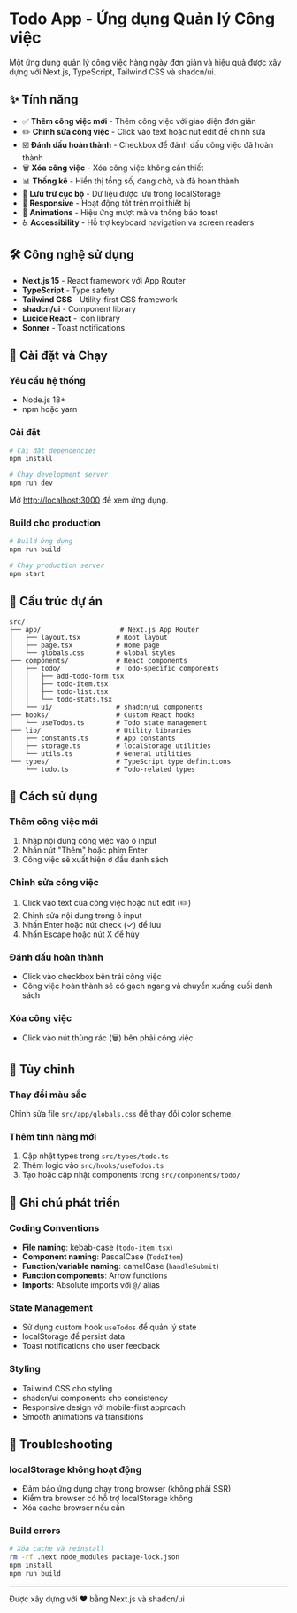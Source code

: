 # Todo App - Ứng dụng Quản lý Công việc

Một ứng dụng quản lý công việc hàng ngày đơn giản và hiệu quả được xây dựng với Next.js, TypeScript, Tailwind CSS và shadcn/ui.

## ✨ Tính năng

- ✅ **Thêm công việc mới** - Thêm công việc với giao diện đơn giản
- ✏️ **Chỉnh sửa công việc** - Click vào text hoặc nút edit để chỉnh sửa
- ☑️ **Đánh dấu hoàn thành** - Checkbox để đánh dấu công việc đã hoàn thành
- 🗑️ **Xóa công việc** - Xóa công việc không cần thiết
- 📊 **Thống kê** - Hiển thị tổng số, đang chờ, và đã hoàn thành
- 💾 **Lưu trữ cục bộ** - Dữ liệu được lưu trong localStorage
- 📱 **Responsive** - Hoạt động tốt trên mọi thiết bị
- 🎨 **Animations** - Hiệu ứng mượt mà và thông báo toast
- ♿ **Accessibility** - Hỗ trợ keyboard navigation và screen readers

## 🛠️ Công nghệ sử dụng

- **Next.js 15** - React framework với App Router
- **TypeScript** - Type safety
- **Tailwind CSS** - Utility-first CSS framework
- **shadcn/ui** - Component library
- **Lucide React** - Icon library
- **Sonner** - Toast notifications

## 🚀 Cài đặt và Chạy

### Yêu cầu hệ thống
- Node.js 18+ 
- npm hoặc yarn

### Cài đặt

```bash
# Cài đặt dependencies
npm install

# Chạy development server
npm run dev
```

Mở [http://localhost:3000](http://localhost:3000) để xem ứng dụng.

### Build cho production

```bash
# Build ứng dụng
npm run build

# Chạy production server
npm start
```

## 📁 Cấu trúc dự án

```
src/
├── app/                    # Next.js App Router
│   ├── layout.tsx         # Root layout
│   ├── page.tsx           # Home page
│   └── globals.css        # Global styles
├── components/            # React components
│   ├── todo/              # Todo-specific components
│   │   ├── add-todo-form.tsx
│   │   ├── todo-item.tsx
│   │   ├── todo-list.tsx
│   │   └── todo-stats.tsx
│   └── ui/                # shadcn/ui components
├── hooks/                 # Custom React hooks
│   └── useTodos.ts        # Todo state management
├── lib/                   # Utility libraries
│   ├── constants.ts       # App constants
│   ├── storage.ts         # localStorage utilities
│   └── utils.ts           # General utilities
└── types/                 # TypeScript type definitions
    └── todo.ts            # Todo-related types
```

## 🎯 Cách sử dụng

### Thêm công việc mới
1. Nhập nội dung công việc vào ô input
2. Nhấn nút "Thêm" hoặc phím Enter
3. Công việc sẽ xuất hiện ở đầu danh sách

### Chỉnh sửa công việc
1. Click vào text của công việc hoặc nút edit (✏️)
2. Chỉnh sửa nội dung trong ô input
3. Nhấn Enter hoặc nút check (✓) để lưu
4. Nhấn Escape hoặc nút X để hủy

### Đánh dấu hoàn thành
- Click vào checkbox bên trái công việc
- Công việc hoàn thành sẽ có gạch ngang và chuyển xuống cuối danh sách

### Xóa công việc
- Click vào nút thùng rác (🗑️) bên phải công việc

## 🎨 Tùy chỉnh

### Thay đổi màu sắc
Chỉnh sửa file `src/app/globals.css` để thay đổi color scheme.

### Thêm tính năng mới
1. Cập nhật types trong `src/types/todo.ts`
2. Thêm logic vào `src/hooks/useTodos.ts`
3. Tạo hoặc cập nhật components trong `src/components/todo/`

## 📝 Ghi chú phát triển

### Coding Conventions
- **File naming**: kebab-case (`todo-item.tsx`)
- **Component naming**: PascalCase (`TodoItem`)
- **Function/variable naming**: camelCase (`handleSubmit`)
- **Function components**: Arrow functions
- **Imports**: Absolute imports với `@/` alias

### State Management
- Sử dụng custom hook `useTodos` để quản lý state
- localStorage để persist data
- Toast notifications cho user feedback

### Styling
- Tailwind CSS cho styling
- shadcn/ui components cho consistency
- Responsive design với mobile-first approach
- Smooth animations và transitions

## 🐛 Troubleshooting

### localStorage không hoạt động
- Đảm bảo ứng dụng chạy trong browser (không phải SSR)
- Kiểm tra browser có hỗ trợ localStorage không
- Xóa cache browser nếu cần

### Build errors
```bash
# Xóa cache và reinstall
rm -rf .next node_modules package-lock.json
npm install
npm run build
```

---

Được xây dựng với ❤️ bằng Next.js và shadcn/ui
